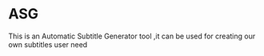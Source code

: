 # ASG
This is an Automatic Subtitle Generator tool ,it can be used for creating our own subtitles user need
